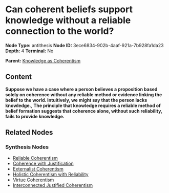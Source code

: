 # Can coherent beliefs support knowledge without a reliable connection to the world?

**Node Type:** antithesis
**Node ID:** 3ece6834-902b-4aaf-921a-7b928fa1da23
**Depth:** 4
**Terminal:** No

**Parent:** [Knowledge as Coherentism](knowledge-as-coherentism-synthesis-f78ef962-88a2-4aef-b3e5-4ff696bfae3c.md)

## Content

**Suppose we have a case where a person believes a proposition based solely on coherence without any reliable method or evidence linking the belief to the world. Intuitively, we might say that the person lacks knowledge.**, **The principle that knowledge requires a reliable method of belief formation suggests that coherence alone, without such reliability, fails to provide knowledge.**

## Related Nodes

### Synthesis Nodes

- [Reliable Coherentism](reliable-coherentism-synthesis-ecaccfb8-59eb-48e0-b403-4e1c062d4bc2.md)
- [Coherence with Justification](coherence-with-justification-synthesis-f8f81d38-8096-484e-a85f-fda941f572ec.md)
- [Externalist Coherentism](externalist-coherentism-synthesis-426b78d7-8800-4b6a-9320-f399cde4e56c.md)
- [Holistic Coherentism with Reliability](holistic-coherentism-with-reliability-synthesis-79012bfd-a064-4181-8886-8b88b8dc23d8.md)
- [Virtue Coherentism](virtue-coherentism-synthesis-ca07358d-13fc-4959-9099-a3f208e6bffa.md)
- [Interconnected Justified Coherentism](interconnected-justified-coherentism-synthesis-10cd8486-cb66-454a-9f8b-5da7e0b9df88.md)
